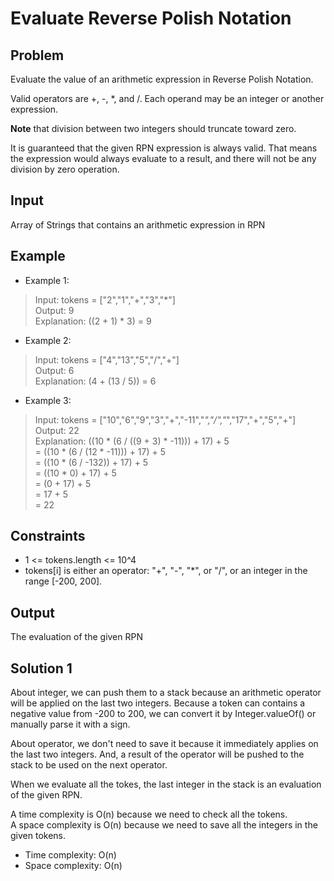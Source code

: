 # Evaluate Reverse Polish Notation

## Problem

Evaluate the value of an arithmetic expression in Reverse Polish Notation.

Valid operators are +, -, *, and /. Each operand may be an integer or another expression.

**Note** that division between two integers should truncate toward zero.

It is guaranteed that the given RPN expression is always valid. That means the expression would always evaluate to a result, and there will not be any division by zero operation.

## Input

Array of Strings that contains an arithmetic expression in RPN

## Example

- Example 1:

>Input: tokens = ["2","1","+","3","*"]  
Output: 9  
Explanation: ((2 + 1) * 3) = 9

- Example 2:

>Input: tokens = ["4","13","5","/","+"]  
Output: 6  
Explanation: (4 + (13 / 5)) = 6

- Example 3:

>Input: tokens = ["10","6","9","3","+","-11","*","/","*","17","+","5","+"]  
Output: 22  
Explanation: ((10 * (6 / ((9 + 3) * -11))) + 17) + 5  
= ((10 * (6 / (12 * -11))) + 17) + 5  
= ((10 * (6 / -132)) + 17) + 5  
= ((10 * 0) + 17) + 5  
= (0 + 17) + 5  
= 17 + 5  
= 22

## Constraints

- 1 <= tokens.length <= 10^4
- tokens[i] is either an operator: "+", "-", "*", or "/", or an integer in the range [-200, 200].

## Output

The evaluation of the given RPN

## Solution 1

About integer, we can push them to a stack because an arithmetic operator will be applied on the
last two integers. Because a token can contains a negative value from -200 to 200, we can convert it
by Integer.valueOf() or manually parse it with a sign.

About operator, we don't need to save it because it immediately applies on the last two integers.
And, a result of the operator will be pushed to the stack to be used on the next operator. 

When we evaluate all the tokes, the last integer in the stack is an evaluation of the given RPN.

A time complexity is O(n) because we need to check all the tokens.  
A space complexity is O(n) because we need to save all the integers in the given tokens.

- Time complexity: O(n)
- Space complexity: O(n)
